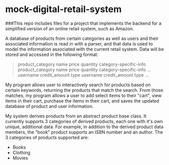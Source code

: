 # mock-digital-retail-system

###This repo includes files for a project that implements the backend for a simplified version of an online retail system, such as Amazon.

A database of products from certain categories as well as users and their associated information is read in with a parser, and that data is used to model the information associated with the current retail system. Data will be stored and accessed in the following format:


> <products>
> product_category
> name
> price
> quantity
> category-specific-info
> product_category
> name
> price
> quantity
> category-specific-info
> ...
> </products>
> <users>
> username credit_amount type
> username credit_amount type
> ...
> </users>


My program allows user to interactively search for products based on certain keywords, returning the products that match the search. From those matches, my program allows a user to add select items to their "cart", view items in their cart, purchase the items in their cart, and saves the updated database of product and user information.

My system derives products from an abstract product base class. It currently supports 3 categories of derived products, each one with it's own unique, additional data. For example, in addition to the derived product data members, the "book" product supports an ISBN number and an author. The 3 categories of products supported are:
- Books
- Clothing
- Movies


